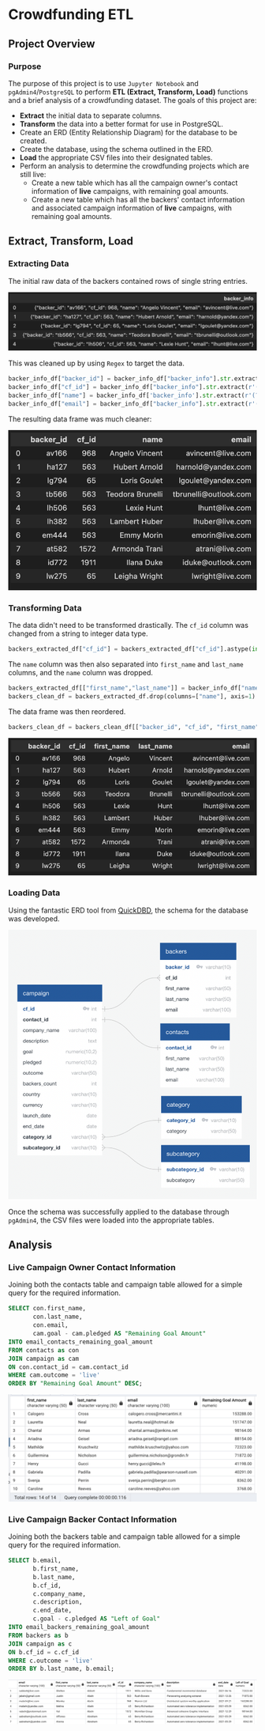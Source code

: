 # Crowdfunding ETL

## Project Overview

### Purpose

The purpose of this project is to use `Jupyter Notebook` and `pgAdmin4`/`PostgreSQL` to perform **ETL (Extract, Transform, Load)** functions and a brief analysis of a crowdfunding dataset. The goals of this project are:

- **Extract** the initial data to separate columns.
- **Transform** the data into a better format for use in PostgreSQL.
- Create an ERD (Entity Relationship Diagram) for the database to be created.
- Create the database, using the schema outlined in the ERD.
- **Load** the appropriate CSV files into their designated tables.
- Perform an analysis to determine the crowdfunding projects which are still live:
  - Create a new table which has all the campaign owner's contact information of **live** campaigns, with remaining goal amounts.
  - Create a new table which has all the backers' contact information and associated campaign information of **live** campaigns, with remaining goal amounts.

## Extract, Transform, Load

### Extracting Data

The initial raw data of the backers contained rows of single string entries.

![raw_backer_data](resources/images/raw_backer_data.png)

This was cleaned up by using `Regex` to target the data.

```python
backer_info_df["backer_id"] = backer_info_df["backer_info"].str.extract(r'(?:backer_id":\s")(\w{5})')
backer_info_df["cf_id"] = backer_info_df["backer_info"].str.extract(r'(?:cf_id":\s)(\d{2,4})')
backer_info_df["name"] = backer_info_df['backer_info'].str.extract(r'(?:name":\s")(\w+\s\w+)')
backer_info_df["email"] = backer_info_df["backer_info"].str.extract(r'(?:email":\s")(\w+@\w+\.\w+)')
```

The resulting data frame was much cleaner:

![extracted_backer_data](resources/images/extracted_backer_data.png)

### Transforming Data

The data didn't need to be transformed drastically. The `cf_id` column was changed from a string to integer data type.

```python
backers_extracted_df["cf_id"] = backers_extracted_df["cf_id"].astype(int)
```

The `name` column was then also separated into `first_name` and `last_name` columns, and the `name` column was dropped.

```python
backers_extracted_df[["first_name","last_name"]] = backer_info_df["name"].str.split(" ", n=1, expand=True)
backers_clean_df = backers_extracted_df.drop(columns=["name"], axis=1)
```

The data frame was then reordered.

```python
backers_clean_df = backers_clean_df[["backer_id", "cf_id", "first_name", "last_name", "email"]]
```

![clean_backer_data](resources/images/clean_backer_data.png)

### Loading Data

Using the fantastic ERD tool from [QuickDBD](https://www.quickdatabasediagrams.com/), the schema for the database was developed.

![crowdfunding_db_relationships](resources/database_setup/crowdfunding_db_relationships.png)

Once the schema was successfully applied to the database through `pgAdmin4`, the CSV files were loaded into the appropriate tables.

## Analysis

### Live Campaign Owner Contact Information

Joining both the contacts table and campaign table allowed for a simple query for the required information.

```sql
SELECT con.first_name,
	   con.last_name,
	   con.email,
	   cam.goal - cam.pledged AS "Remaining Goal Amount"
INTO email_contacts_remaining_goal_amount
FROM contacts as con
JOIN campaign as cam
ON con.contact_id = cam.contact_id
WHERE cam.outcome = 'live'
ORDER BY "Remaining Goal Amount" DESC;
```

![email_contacts_goal](resources/images/email_contacts_goal.png)



### Live Campaign Backer Contact Information

Joining both the backers table and campaign table allowed for a simple query for the required information.

```sql
SELECT b.email,
	   b.first_name,
	   b.last_name,
	   b.cf_id,
	   c.company_name,
	   c.description,
	   c.end_date,
	   c.goal - c.pledged AS "Left of Goal"
INTO email_backers_remaining_goal_amount
FROM backers as b
JOIN campaign as c
ON b.cf_id = c.cf_id
WHERE c.outcome = 'live'
ORDER BY b.last_name, b.email;
```

![email_backers_goal](resources/images/email_backers_goal.png)

